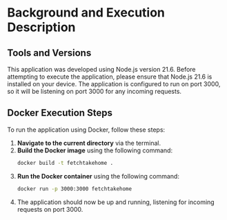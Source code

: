 # Background and Execution Description

## Tools and Versions
This application was developed using Node.js version 21.6. Before attempting to execute the application, please ensure that Node.js 21.6 is installed on your device. The application is configured to run on port 3000, so it will be listening on port 3000 for any incoming requests.

## Docker Execution Steps
To run the application using Docker, follow these steps:

1. **Navigate to the current directory** via the terminal.
2. **Build the Docker image** using the following command:
    ```bash
    docker build -t fetchtakehome .
3. **Run the Docker container** using the following command:
    ```bash
    docker run -p 3000:3000 fetchtakehome
4. The application should now be up and running, listening for incoming requests on port 3000.